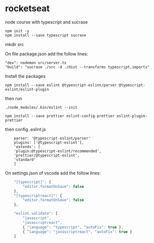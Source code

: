 # rocketseat
node course with typescript and sucrase

```
npm init -y 
npm install --save typescript sucrase
```

mkdir src

On file package.json add the follow lines:
```
"dev": nodemon src/server.ts
"build": "sucrase ./src -d ./dist --transforms typescript,imports"
```

Install the packages
```
npm install --save eslint @typescript-eslint/parser @typescript-eslint/eslint-plugin
```

then run
```
./node_modules/.bin/eslint --init
```


```
npm install --save prettier eslint-config-prettier eslint-plugin-prettier
```

then config .eslint.js

```
    parser: '@typescript-eslint/parser'
    plugins: ['@typescript-eslint'],
    'extends': [
    'plugin:@typescript-eslint/recommended',
    'prettier/@typescript-eslint',
    'standard'
    ]
```


On settings.json of vscode add the follow lines:
```javascript
    "[typescript]": {
        "editor.formatOnSave": false
    },
    "[typescriptreact]": {
        "editor.formatOnSave": false
    },

    "eslint.validate": [
        "javascript",
        "javascriptreact",
        { "language": "typescript", "autoFix": true },
        { "language": "javascriptreact", "autoFix": true }
    ]
```
